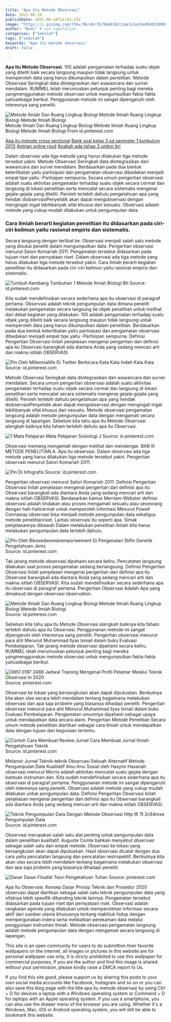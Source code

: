 ```yaml
---
title: "Apa Itu Metode Observasi"
date: 2021-08-16
publishDate: 2021-08-10T14:03:33Z
image: "https://i.pinimg.com/736x/96/4b/36/964b362c3ae1e3a2dedbb0330008d2ba.jpg"
author: "Budi" # use capitalize
categories: ["Sekolah"]
tags: ["sekolah"]
keywords: "Apa itu metode observasi"
draft: false

---
```

<script type='text/javascript' src='//pl15944992.alternativecpmgate.com/6c/6f/d6/6c6fd630211742b4db132bd23b46b946.js'></script>
<script type='text/javascript' src='//pl15944975.alternativecpmgate.com/86/71/9a/86719ae0c65e9b2f7eb2905a08638c06.js'></script>
**Apa Itu Metode Observasi**. 105 adalah pengamatan terhadap suatu objek yang diteliti baik secara langsung maupun tidak langsung untuk memperoleh data yang harus dikumpulkan dalam penelitian. Metode Observasi Seringkali data diintegrasikan dari wawancara dan survei mendalam. RUMMEL telah merumuskan petunjuk penting bagi mereka yangmenggunakan metode observasi untuk mengumpulkan fakta-fakta yaitusebagai berikut. Penggunanan metode ini sangat dipengaruhi oleh interesnya sang peneliti.

![Metode Ilmiah Dan Ruang Lingkup Biologi Metode Ilmiah Ruang Lingkup Biologi Metode Ilmiah Biologi](https://i.pinimg.com/originals/4b/cf/ab/4bcfab966a68b44424f27363b47f8863.png "Metode Ilmiah Dan Ruang Lingkup Biologi Metode Ilmiah Ruang Lingkup Biologi Metode Ilmiah Biologi")
Metode Ilmiah Dan Ruang Lingkup Biologi Metode Ilmiah Ruang Lingkup Biologi Metode Ilmiah Biologi From id.pinterest.com

[Apa itu metode cross sectional](/apa-itu-metode-cross-sectional/)
[Bank soal kelas 3 sd semester 1 kurikulum 2013](/bank-soal-kelas-3-sd-semester-1-kurikulum-2013/)
[Antrian online rsud](/antrian-online-rsud/)
[Apakah ada tahap 3 umkm bri](/apakah-ada-tahap-3-umkm-bri/)

Dalam observasi ada tiga metode yang harus dilakukan tiga metode tersebut yakni. Metode Observasi Seringkali data diintegrasikan dari wawancara dan survei mendalam. Berdasarkan pada dua bentuk keterlibatan yaitu partisipasi dan pengamatan observasi dibedakan menjadi empat tipe yaitu -Partisipan sempurna. Secara umum pengertian observasi adalah suatu aktivitas pengamatan terhadap suatu objek secara cermat dan langsung di lokasi penelitian serta mencatat secara sistematis mengenai gejala-gejala yang diteliti. Peroleh terlebih dahulu pengetahuan apa yang hendak diobservasiPenyelidik akan dapat mengobservasi dengan mengingat-ingat lebihbanyak sifat khusus dari sesuatu. Observasi adalah metode yang cukup mudah dilakukan untuk pengumpulan data.

### Cara ilmiah berarti kegiatan penelitian itu didasarkan pada ciri-ciri keilmun yaitu rasional empiris dan sistematis.

Secara langsung dengan terlibat ke. Observasi menjadi salah satu metode yang disukai peneliti dalam mengumpulkan data. Pengertian observasi menurut Satori Komariah 2011. Pengamatan tersebut didasarkan pada tujuan riset dan pernyataan riset. Dalam observasi ada tiga metode yang harus dilakukan tiga metode tersebut yakni. Cara ilmiah berarti kegiatan penelitian itu didasarkan pada ciri-ciri keilmun yaitu rasional empiris dan sistematis.


![Tumbuh Kembang Tumbuhan 1 Metode Ilmiah Biologi Bh](https://i.pinimg.com/originals/23/2d/02/232d02dcdb617fbe4186721e1bb50709.jpg "Tumbuh Kembang Tumbuhan 1 Metode Ilmiah Biologi Bh")
Source: id.pinterest.com

Kita sudah mendefinsikan secara sederhana apa itu observasi di paragraf pertama. Observasi adalah teknik pengumpulan data dimana peneliti melakukan pengamatan secara langsung ke objek penelitian untuk melihat dari dekat kegiatan yang dilakukan. 105 adalah pengamatan terhadap suatu objek yang diteliti baik secara langsung maupun tidak langsung untuk memperoleh data yang harus dikumpulkan dalam penelitian. Berdasarkan pada dua bentuk keterlibatan yaitu partisipasi dan pengamatan observasi dibedakan menjadi empat tipe yaitu -Partisipan sempurna. Definisi Pengertian Observasi Inilah penjelasan mengenai pengertian dan definisi apa itu Observasi barangkali ada diantara Anda yang sedang mencari arti dan makna istilah OBSERVASI.

![Pin Oleh Millenniallife Di Twitter Berbicara Kata Kata Indah Kata Kata](https://i.pinimg.com/originals/7a/1c/f9/7a1cf958720337fa760def38f9264563.jpg "Pin Oleh Millenniallife Di Twitter Berbicara Kata Kata Indah Kata Kata")
Source: id.pinterest.com

Metode Observasi Seringkali data diintegrasikan dari wawancara dan survei mendalam. Secara umum pengertian observasi adalah suatu aktivitas pengamatan terhadap suatu objek secara cermat dan langsung di lokasi penelitian serta mencatat secara sistematis mengenai gejala-gejala yang diteliti. Peroleh terlebih dahulu pengetahuan apa yang hendak diobservasiPenyelidik akan dapat mengobservasi dengan mengingat-ingat lebihbanyak sifat khusus dari sesuatu. Metode observasi pengamatan langsung adalah metode pengumpulan data dengan mengamati secara langsung di lapangan. Sebelum kita tahu apa itu Metode Observasi alangkah baiknya kita faham terlebih dahulu apa itu Observasi.

![1 Mata Pelajaran Mata Pelajaran Sosiologi J](https://i.pinimg.com/originals/5c/19/91/5c19919572b5890eabd6c1f64cc062c6.jpg "1 Mata Pelajaran Mata Pelajaran Sosiologi J")
Source: in.pinterest.com

Observasi memang mengamati dengan melihat dan mendengar. BAB III METODE PENELITIAN A. Apa itu observasi. Dalam observasi ada tiga metode yang harus dilakukan tiga metode tersebut yakni. Pengertian observasi menurut Satori Komariah 2011.

![Pin Di Infografis](https://i.pinimg.com/originals/c9/33/69/c933696bfc5c9cfaeb62649800b25137.jpg "Pin Di Infografis")
Source: id.pinterest.com

Pengertian observasi menurut Satori Komariah 2011. Definisi Pengertian Observasi Inilah penjelasan mengenai pengertian dan definisi apa itu Observasi barangkali ada diantara Anda yang sedang mencari arti dan makna istilah OBSERVASI. Berdasarkan kamus Merriam-Webster definisi observasi adalah tindakan atau proses mengamati sesuatu atau seseorang dengan hati-haticermat untuk memperoleh informasi Menurut Powell Connaway observasi bisa menjadi metode pengumpulan data sekaligus metode penelitianriset. Lantas observasi itu seperti apa. Simak penjelasannya dibawah Dalam melakukan penelitian ilmiah kita harus melakukan pengumpulan data terlebih dahulu.

![Pin Oleh Blessedwomanemporwement Di Pengenalan Stifin Genetik Pengetahuan Jenis](https://i.pinimg.com/originals/fa/6c/7b/fa6c7b69ef28046902b1842f151bc755.jpg "Pin Oleh Blessedwomanemporwement Di Pengenalan Stifin Genetik Pengetahuan Jenis")
Source: id.pinterest.com

Tak jarang metode observasi dipahami secara keliru. Pencatatan langsung dilakukan saat proses pengamatan sedang berlangsung. Definisi Pengertian Observasi Inilah penjelasan mengenai pengertian dan definisi apa itu Observasi barangkali ada diantara Anda yang sedang mencari arti dan makna istilah OBSERVASI. Kita sudah mendefinsikan secara sederhana apa itu observasi di paragraf pertama. Pengertian Observasi Adalah Apa yang dimaksud dengan observasi observation.

![Metode Ilmiah Dan Ruang Lingkup Biologi Metode Ilmiah Ruang Lingkup Biologi Metode Ilmiah Biologi](https://i.pinimg.com/originals/4b/cf/ab/4bcfab966a68b44424f27363b47f8863.png "Metode Ilmiah Dan Ruang Lingkup Biologi Metode Ilmiah Ruang Lingkup Biologi Metode Ilmiah Biologi")
Source: id.pinterest.com

Sebelum kita tahu apa itu Metode Observasi alangkah baiknya kita faham terlebih dahulu apa itu Observasi. Penggunanan metode ini sangat dipengaruhi oleh interesnya sang peneliti. Pengertian observasi menurut para ahli Menurut Muhammad Ilyas Ismail dalam buku Evaluasi Pembelajaran. Tak jarang metode observasi dipahami secara keliru. RUMMEL telah merumuskan petunjuk penting bagi mereka yangmenggunakan metode observasi untuk mengumpulkan fakta-fakta yaitusebagai berikut.

![0851 0197 2488 Jadwal Training Mengenal Profil Pelamar Melalui Teknik Observasi In 2020](https://i.pinimg.com/originals/f6/1e/f3/f61ef38849069bad3f8bf2c85e2a0c79.jpg "0851 0197 2488 Jadwal Training Mengenal Profil Pelamar Melalui Teknik Observasi In 2020")
Source: pinterest.com

Observasi ke lokasi yang bersangkutan akan dapat diputuskan. Berikutnya kita akan ulas secara lebih mendalam tentang bagaimana melakukan observasi dan apa saja probelm yang biasanya dihadapi peneliti. Pengertian observasi menurut para ahli Menurut Muhammad Ilyas Ismail dalam buku Evaluasi Pembelajaran. Pengamatan umumnya dipahami sebagai upaya untuk mendapatkan data secara alami. Pengertian Metode Penelitian Secara umum metode penelitian diartikan sebagai cara ilmiah untuk mendapatkan data dengan tujuan dan kegunaan tertentu.

![Contoh Cara Membuat Review Jurnal Cara Membuat Jurnal Ilmiah Pengetahuan Teknik](https://i.pinimg.com/originals/94/36/04/943604b637460e424dfe1fd0397d00a7.jpg "Contoh Cara Membuat Review Jurnal Cara Membuat Jurnal Ilmiah Pengetahuan Teknik")
Source: id.pinterest.com

Melansir Jurnal Teknik-teknik Observasi Sebuah Alternatif Metode Pengumpulan Data Kualitatif Ilmu-ilmu Sosial oleh Hasyim Hasanah observasi menurut Morris adalah aktivitas mencatat suatu gejala dengan bantuan instrumen dan. Kita sudah mendefinsikan secara sederhana apa itu observasi di paragraf pertama. Penggunanan metode ini sangat dipengaruhi oleh interesnya sang peneliti. Observasi adalah metode yang cukup mudah dilakukan untuk pengumpulan data. Definisi Pengertian Observasi Inilah penjelasan mengenai pengertian dan definisi apa itu Observasi barangkali ada diantara Anda yang sedang mencari arti dan makna istilah OBSERVASI.

![Teknik Pengumpulan Data Dengan Metode Observasi Http Ift Tt 2c64mxe Pengumpulan Data](https://i.pinimg.com/originals/6e/c6/ff/6ec6ff0d4ad6ba531082ada8a1f16005.jpg "Teknik Pengumpulan Data Dengan Metode Observasi Http Ift Tt 2c64mxe Pengumpulan Data")
Source: id.pinterest.com

Observasi merupakan salah satu alat penting untuk pengumpulan data dalam penelitian kualitatif. Auguste Comte bahkan menyebut observasi sebagai salah satu dari empat metode. Observasi ke lokasi yang bersangkutan akan dapat diputuskan. Hasil observasi dicatat dengan dua cara yaitu pencatatan langsung dan pencatatan restropektif. Berikutnya kita akan ulas secara lebih mendalam tentang bagaimana melakukan observasi dan apa saja probelm yang biasanya dihadapi peneliti.

![Dasar Dasar Filsafat Teori Pengetahuan Tuhan](https://i.pinimg.com/736x/96/4b/36/964b362c3ae1e3a2dedbb0330008d2ba.jpg "Dasar Dasar Filsafat Teori Pengetahuan Tuhan")
Source: pinterest.com

Apa Itu Observasi. Konsep Dasar Prinsip Teknik dan Prosedur 2020 observasi dapat diartikan sebagai salah satu teknik pengumpulan data yang sifatnya lebih spesifik dibanding teknik lainnya. Pengamatan tersebut didasarkan pada tujuan riset dan pernyataan riset. Observasi adalah rangkaian agenda yang dilakukan untuk memperolehan informasi secara aktif dari sumber utama khususnya tentang makhluk hidup dengan mempergunakan indera serta melibatkan perekaman data melalui penggunaan instrumen ilmiah. Metode observasi pengamatan langsung adalah metode pengumpulan data dengan mengamati secara langsung di lapangan.

This site is an open community for users to do submittion their favorite wallpapers on the internet, all images or pictures in this website are for personal wallpaper use only, it is stricly prohibited to use this wallpaper for commercial purposes, if you are the author and find this image is shared without your permission, please kindly raise a DMCA report to Us.

If you find this site good, please support us by sharing this posts to your own social media accounts like Facebook, Instagram and so on or you can also save this blog page with the title apa itu metode observasi by using Ctrl + D for devices a laptop with a Windows operating system or Command + D for laptops with an Apple operating system. If you use a smartphone, you can also use the drawer menu of the browser you are using. Whether it's a Windows, Mac, iOS or Android operating system, you will still be able to bookmark this website.
